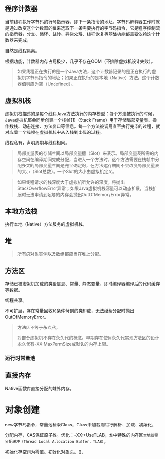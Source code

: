 ## 程序计数器

当前线程执行字节码的行号指示器，即下一条指令的地址。字节码解释器工作时就是通过改变这个计数器的值来选取下一条需要执行的字节码指令，它是程序控制流的指示器，分支、循环、跳转、异常处理、线程恢复等基础功能都需要依赖这个计数器来完成。

自然是线程隔离。

根据功能，计数器内存占用极少，几乎不存在OOM（不排除虚拟机设计失败）。

> 如果线程正在执行的是一个Java方法，这个计数器记录的是正在执行的虚拟机字节码指令的地址；如果正在执行的是本地（Native）方法，这个计数器值则应为空（Undefined）。

## 虚拟机栈

虚拟机栈描述的是每个线程Java方法执行的内存模型：每个方法被执行的时候，Java虚拟机都会同步创建一个栈帧[1]（Stack Frame）用于存储局部变量表、操作数栈、动态连接、方法出口等信息。每一个方法被调用直至执行完毕的过程，就对应着一个栈帧在虚拟机栈中从入栈到出栈的过程。

线程私有，声明周期与线程相同。

> 局部变量表的存储空间以局部变量槽（Slot）来表示。局部变量表所需的内存空间在编译期间完成分配，当进入一个方法时，这个方法需要在栈帧中分配多大的局部变量空间是完全确定的，在方法运行期间不会改变局部变量表的大小（Slot总数）。一个Slot的大小由虚拟机定义。

> 如果线程请求的栈深度大于虚拟机所允许的深度，将抛出StackOverflowError异常；如果Java虚拟机栈容量可以动态扩展，当栈扩
> 展时无法申请到足够的内存会抛出OutOfMemoryError异常。

## 本地方法栈

执行本地（Native）方法服务的虚拟机栈。

## 堆

> 所有的对象实例以及数组都应当在堆上分配。

## 方法区

存储已被虚拟机加载的类型信息、常量、静态变量、即时编译器编译后的代码缓存等数据。

线程共享。

不可扩展，存在常量回收和条件苛刻的类卸载，无法继续分配时抛出OutOfMemoryError。

> 方法区不等于永久代。
>
> 对部分虚拟机不存在永久代的概念。早期存在使用永久代实现方法区的设计永久代有-XX:MaxPermSize或默认的内存上限。

### 运行时常量池

## 直接内存

Native函数库直接分配的堆外内存。



# 对象创建

new字节码指令，常量池检索Class。Class未加载则进行解析、加载、初始化。

分配内存，CAS保证原子性。优化：-XX:+UseTLAB，堆中特殊的内存区`本地线程分配缓冲（Thread Local Allocation Buffer，TLAB）`。

初始化存空间为零值。初始化对象头。<init>()。